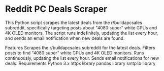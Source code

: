 ﻿# Reddit PC Deals Scraper
This Python script scrapes the latest deals from the r/buildapcsales subreddit, specifically targeting posts about "4080 super" white GPUs and 4K OLED monitors. The script runs indefinitely, updating the list every hour, and sends an email notification when new deals are found.

Features
Scrapes the r/buildapcsales subreddit for the latest deals.
Filters posts to find "4080 super" white GPUs and 4K OLED monitors.
Runs continuously, updating the list every hour.
Sends email notifications for new deals.
Requirements
Python 3.x
httpx library
pandas library
smtplib library
